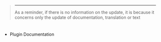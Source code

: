 # 

# 

>****
>
>As a reminder, if there is no information on the update, it is because it concerns only the update of documentation, translation or text

# 

- Plugin Documentation
